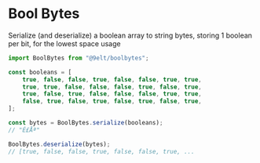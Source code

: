 # Bool Bytes

Serialize (and deserialize) a boolean array to string bytes, storing 1 boolean per bit, for the lowest space usage

```ts
import BoolBytes from "@9elt/boolbytes";

const booleans = [
    true, false, false, true, false, false, true, true,
    true, true, false, false, false, true, false, true,
    true, false, true, false, false, false, true, true,
    false, true, false, true, false, true, false, true,
];

const bytes = BoolBytes.serialize(booleans);
// "É£Åª"

BoolBytes.deserialize(bytes);
// [true, false, false, true, false, false, true, ...
```
